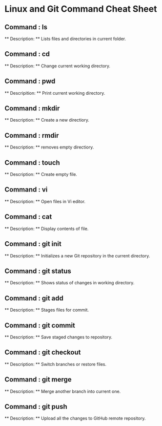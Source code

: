 # Linux and Git Command Cheat Sheet 
## Command : ls
** Description: ** Lists files and directories in current folder.

## Command : cd
** Description: ** Change current working directory.

## Command : pwd
** Descripition: ** Print current working directory.

## Command : mkdir
** Description: ** Create a new directiory.

## Command : rmdir
** Description: ** removes empty directiory.

## Command : touch
** Description: ** Create empty file.

## Command : vi
** Description: ** Open files in Vi editor.

## Command : cat
** Description: ** Display contents of file.

## Command : git init
** Description: ** Initializes a new Git repository in the current directory.

## Command : git status
** Description: ** Shows status of changes in working directory.

## Command : git add
** Description: ** Stages files for commit.

## Command : git commit
** Description: ** Save staged changes to repository.

## Command : git checkout
** Description: ** Switch branches or restore files.

## Command : git merge
** Description: ** Merge another branch into current one.

## Command : git push
** Description: ** Upload all the changes to GitHub remote repository.
